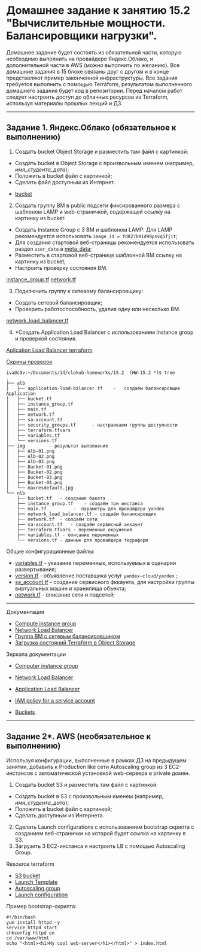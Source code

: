 # Домашнее задание к занятию 15.2 "Вычислительные мощности. Балансировщики нагрузки".
Домашнее задание будет состоять из обязательной части, которую необходимо выполнить на провайдере Яндекс.Облако, и дополнительной части в AWS (можно выполнить по желанию). Все домашние задания в 15 блоке связаны друг с другом и в конце представляют пример законченной инфраструктуры.
Все задания требуется выполнить с помощью Terraform, результатом выполненного домашнего задания будет код в репозитории. Перед началом работ следует настроить доступ до облачных ресурсов из Terraform, используя материалы прошлых лекций и ДЗ.

---
## Задание 1. Яндекс.Облако (обязательное к выполнению)

1. Создать bucket Object Storage и разместить там файл с картинкой:
- Создать bucket в Object Storage с произвольным именем (например, _имя_студента_дата_);
- Положить в bucket файл с картинкой;
- Сделать файл доступным из Интернет.

* [bucket](./15.2/nlb/bucket.tf)


2. Создать группу ВМ в public подсети фиксированного размера с шаблоном LAMP и web-страничкой, содержащей ссылку на картинку из bucket:
- Создать Instance Group с 3 ВМ и шаблоном LAMP. Для LAMP рекомендуется использовать `image_id = fd827b91d99psvq5fjit`;
- Для создания стартовой веб-страницы рекомендуется использовать раздел `user_data` в [meta_data](https://cloud.yandex.ru/docs/compute/concepts/vm-metadata);
- Разместить в стартовой веб-странице шаблонной ВМ ссылку на картинку из bucket;
- Настроить проверку состояния ВМ.

[instance_group.tf](./15.2/nlb/instance_group.tf)
[network.tf](./15.2/nlb/network.tf)

3. Подключить группу к сетевому балансировщику:
- Создать сетевой балансировщик;
- Проверить работоспособность, удалив одну или несколько ВМ.

[network_load_balancer.tf](./15.2/nlb/network_load_balancer.tf)

4. *Создать Application Load Balancer с использованием Instance group и проверкой состояния.

[Aplication Load Balancer terraform](./15.2/alb/)

[Скрины проверок](./15.2/img/)


```
iva@c9v:~/Documents/14/clokub-homeworks/15.2  (HW-15.2 *)$ tree 
.
├── alb
│   ├── application-load-balancer.tf	-	создаём балансировщик Application 
│   ├── bucket.tf
│   ├── instance_group.tf
│   ├── main.tf
│   ├── network.tf
│   ├── sa-account.tf
│   ├── security_groups.tf		- настраиваем группы доступности
│   ├── terraform.tfvars
│   ├── variables.tf
│   └── versions.tf
├── img			- результат выполнения 
│   ├── Alb-01.png
│   ├── Alb-02.png
│   ├── Alb-03.png
│   ├── Bucket-01.png
│   ├── Bucket-02.png
│   ├── Bucket-03.png
│   ├── Bucket-04.png
│   └── maxresdefault.jpg
└── nlb
    ├── bucket.tf	- создание бакета
    ├── instance_group.tf	 - создаём три инстанса
    ├── main.tf			 -	параметры для провайдера yandex
    ├── network_load_balancer.tf - создаём балансировщик
    ├── network.tf	- создаём сети
    ├── sa-account.tf 	- создаём сервисный аккаунт
    ├── terraform.tfvars - переменные окружения
    ├── variables.tf - описание переменных
    └── versions.tf - данные для провайдера терраформ
```

Общие конфигурационные файлы:

* [variables.tf](./15.2/nlb/variables.tf) - указание переменных, используемых в сценарии развертывания;
* [version.tf](./15.2/nlb/version.tf) - объявление поставщика услуг `yandex-cloud/yandex` ;
* [sa_account.tf](./15.2/nlb/sa_account.tf) - создание сервисного фккаунта, для настройки группы виртуальных машин и хранилища объекта;
* [network.tf](./15.2/nlb/network.tf) - описание сети и подсетей;


_________________________________________________________________________

Документация
- [Compute instance group](https://registry.terraform.io/providers/yandex-cloud/yandex/latest/docs/resources/compute_instance_group)
- [Network Load Balancer](https://registry.terraform.io/providers/yandex-cloud/yandex/latest/docs/resources/lb_network_load_balancer)
- [Группа ВМ с сетевым балансировщиком](https://cloud.yandex.ru/docs/compute/operations/instance-groups/create-with-balancer)
- [Загрузка состояний Terraform в Object Storage](https://cloud.yandex.ru/docs/tutorials/infrastructure-management/terraform-state-storage)

Зеркала документации
- [Computer instance group](https://registry.tfpla.net/providers/yandex-cloud/yandex/latest/docs/resources/compute_instance_group)
- [Network Load Balancer](https://registry.tfpla.net/providers/yandex-cloud/yandex/latest/docs/resources/lb_network_load_balancer)
- [Application Load Balancer](https://registry.tfpla.net/providers/yandex-cloud/yandex/latest/docs/resources/alb_load_balancer)
- [IAM policy for a service account](https://registry.tfpla.net/providers/yandex-cloud/yandex/latest/docs/resources/iam_service_account_iam_binding)

- [Buckets](https://github.com/Ingvar78/devops-netology/tree/main/DevVirt/07-terraform-03-basic)


---
## Задание 2*. AWS (необязательное к выполнению)

Используя конфигурации, выполненные в рамках ДЗ на предыдущем занятии, добавить к Production like сети Autoscaling group из 3 EC2-инстансов с  автоматической установкой web-сервера в private домен.

1. Создать bucket S3 и разместить там файл с картинкой:
- Создать bucket в S3 с произвольным именем (например, _имя_студента_дата_);
- Положить в bucket файл с картинкой;
- Сделать доступным из Интернета.
2. Сделать Launch configurations с использованием bootstrap скрипта с созданием веб-странички на которой будет ссылка на картинку в S3. 
3. Загрузить 3 ЕС2-инстанса и настроить LB с помощью Autoscaling Group.

Resource terraform
- [S3 bucket](https://registry.terraform.io/providers/hashicorp/aws/latest/docs/resources/s3_bucket)
- [Launch Template](https://registry.terraform.io/providers/hashicorp/aws/latest/docs/resources/launch_template)
- [Autoscaling group](https://registry.terraform.io/providers/hashicorp/aws/latest/docs/resources/autoscaling_group)
- [Launch configuration](https://registry.terraform.io/providers/hashicorp/aws/latest/docs/resources/launch_configuration)

Пример bootstrap-скрипта:
```
#!/bin/bash
yum install httpd -y
service httpd start
chkconfig httpd on
cd /var/www/html
echo "<html><h1>My cool web-server</h1></html>" > index.html
```
